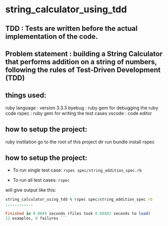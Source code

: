 # string_calculator_using_tdd

## TDD : Tests are written before the actual implementation of the code.

## Problem statement : building a String Calculator that performs addition on a string of numbers, following the rules of Test-Driven Development (TDD)

## things used: 
ruby language : version 3.3.3
byebug : ruby gem for debugging the ruby code
rspec  : ruby gem for writing the test cases
vscode : code editor

## how to setup the project:
ruby instllation
go to the root of this project dir
run bundle install
rspec

## how to setup the project:
- To run single test case:
```rspec spec/string_addition_spec.rb```

- To run all test cases:
``` rspec ```

will give output like this:

```ruby 
string_calculator_using_tdd % rspec spec/string_addition_spec.rb
............

Finished in 0.0049 seconds (files took 0.08802 seconds to load)
12 examples, 0 failures ```